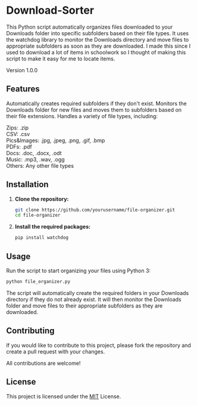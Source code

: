 # Download-Sorter
This Python script automatically organizes files downloaded to your Downloads folder into specific subfolders based on their file types. It uses the watchdog library to monitor the Downloads directory and move files to appropriate subfolders as soon as they are downloaded. I made this since I used to download a lot of items in schoolwork so I thought of making this script to make it easy for me to locate items.

Version 1.0.0

## Features

Automatically creates required subfolders if they don't exist.
Monitors the Downloads folder for new files and moves them to subfolders based on their file extensions.    Handles a variety of file types, including: 

Zips: .zip   
CSV: .csv   
Pics&Images: .jpg, .jpeg, .png, .gif, .bmp  
PDFs: .pdf   
Docs: .doc, .docx, .odt   
Music: .mp3, .wav, .ogg  
Others: Any other file types   

## Installation

1. **Clone the repository:**
    ```bash
    git clone https://github.com/yourusername/file-organizer.git
    cd file-organizer
    ```

2. **Install the required packages:**
    ```bash
    pip install watchdog
    ```

## Usage

Run the script to start organizing your files using Python 3:

```bash
python file_organizer.py
```

The script will automatically create the required folders in your Downloads directory if they do not already exist. It will then monitor the Downloads folder and move files to their appropriate subfolders as they are downloaded.
## Contributing

If you would like to contribute to this project, please fork the repository and create a pull request with your changes. 

All contributions are welcome!



## License

This project is licensed under the [MIT](https://choosealicense.com/licenses/mit/) License. 

